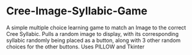 # Cree-Image-Syllabic-Game
A simple multiple choice learning game to match an Image to the correct Cree Syllabic.
Pulls a random image to display, with its corresponding syllabic randomly being placed as a button, along with 3 other random choices for the other  buttons.
Uses PILLOW and Tkinter
